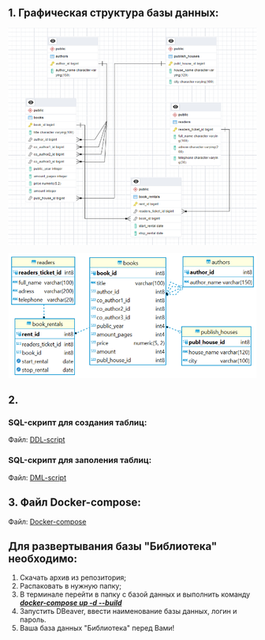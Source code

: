 ## 1. Графическая структура базы данных:

![Alt text](Graphic_structure_pgAdmin.png)

![Alt text](Graphic_structure_DBeaver.png)

## 2. 
### SQL-скрипт для создания таблиц:
Файл: [DDL-script](db/DDL/1_ddl.sql)

### SQL-скрипт для заполения таблиц:
Файл: [DML-script](db/DML/2_dml.sql)


## 3. Файл Docker-compose:
Файл: [Docker-compose](docker-compose.yml)

## Для развертывания базы "Библиотека" необходимо:
1. Скачать архив из репозитория;
2. Распаковать в нужную папку;
3. В терминале перейти в папку с базой данных и выполнить команду <u>***docker-compose up -d --build***</u>
4. Запустить DBeaver, ввести наименование базы данных, логин и пароль.
5. Ваша база данных "Библиотека" перед Вами!

